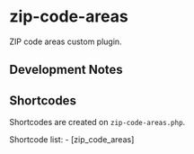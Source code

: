 # zip-code-areas
ZIP code areas custom plugin.

## Development Notes


## Shortcodes
Shortcodes are created on `zip-code-areas.php`.

Shortcode list:
	- [zip_code_areas]
	